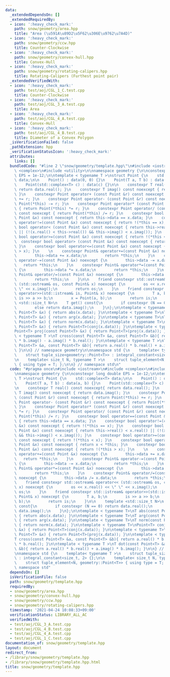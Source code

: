 ```yaml
---
data:
  _extendedDependsOn: []
  _extendedRequiredBy:
  - icon: ':heavy_check_mark:'
    path: snow/geometry/area.hpp
    title: "Area (\u591A\u89D2\u5F62\u306E\u9762\u7A4D)"
  - icon: ':heavy_check_mark:'
    path: snow/geometry/ccw.hpp
    title: Counter-Clockwise
  - icon: ':heavy_check_mark:'
    path: snow/geometry/convex-hull.hpp
    title: Convex-Hull
  - icon: ':heavy_check_mark:'
    path: snow/geometry/rotating-calipers.hpp
    title: Rotating-Calipers (Furthest point pair)
  _extendedVerifiedWith:
  - icon: ':heavy_check_mark:'
    path: test/aoj/CGL_1_C.test.cpp
    title: Counter-Clockwise
  - icon: ':heavy_check_mark:'
    path: test/aoj/CGL_3_A.test.cpp
    title: Area
  - icon: ':heavy_check_mark:'
    path: test/aoj/CGL_4_A.test.cpp
    title: Convex-Hull
  - icon: ':heavy_check_mark:'
    path: test/aoj/CGL_4_B.test.cpp
    title: Diameter of a Convex Polygon
  _isVerificationFailed: false
  _pathExtension: hpp
  _verificationStatusIcon: ':heavy_check_mark:'
  attributes:
    links: []
  bundledCode: "#line 2 \"snow/geometry/template.hpp\"\n#include <iostream>\n#include\
    \ <complex>\n#include <utility>\n\nnamespace geometry {\n\nconstexpr long double\
    \ EPS = 1e-12;\n\ntemplate < typename T >\nstruct Point {\n    std::complex<T>\
    \ data;\n\n    Point() : data(0, 0) {}\n    Point(T a, T b) : data(a, b) {}\n\
    \    Point(std::complex<T> c) : data(c) {}\n\n    constexpr T real() const noexcept{\
    \ return data.real(); }\n    constexpr T imag() const noexcept { return data.imag();\
    \ }\n    constexpr Point operator+ (const Point &r) const noexcept { return Point(*this)\
    \ += r; }\n    constexpr Point operator- (const Point &r) const noexcept { return\
    \ Point(*this) -= r; }\n    constexpr Point operator* (const Point &r) const noexcept\
    \ { return Point(*this) *= r; }\n    constexpr Point operator/ (const Point &r)\
    \ const noexcept { return Point(*this) /= r; }\n    constexpr bool operator==(const\
    \ Point &x) const noexcept { return this->data == x.data; }\n    constexpr bool\
    \ operator!=(const Point &x) const noexcept { return !(*this == x); }\n    constexpr\
    \ bool operator< (const Point &x) const noexcept { return this->real() < x.real()\
    \ || (!(x.real() < this->real()) && this->imag() < x.imag()); }\n    constexpr\
    \ bool operator>=(const Point &x) const noexcept { return !(*this < x); }\n  \
    \  constexpr bool operator> (const Point &x) const noexcept { return x < *this;\
    \ }\n    constexpr bool operator<=(const Point &x) const noexcept { return !(*this\
    \ > x); }\n    \n    constexpr Point& operator+=(const Point &x) noexcept {\n\
    \        this->data += x.data;\n        return *this;\n    }\n    constexpr Point&\
    \ operator-=(const Point &x) noexcept {\n        this->data -= x.data;\n     \
    \   return *this;\n    }\n    constexpr Point& operator*=(const Point &x) noexcept\
    \ {\n        this->data *= x.data;\n        return *this;\n    }\n    constexpr\
    \ Point& operator/=(const Point &x) noexcept {\n        this->data /= x.data;\n\
    \        return *this;\n    }\n\n    friend constexpr std::ostream& operator<<\
    \ (std::ostream& os, const Point& x) noexcept {\n        os << x.real() << \"\
    \ \" << x.imag();\n        return os;\n    }\n    friend constexpr std::istream&\
    \ operator>>(std::istream& is, Point& x) noexcept {\n        T a, b;\n       \
    \ is >> a >> b;\n        x = Point(a, b);\n        return is;\n    }\n\n    template\
    \ <std::size_t N>\n    T get() const{\n        if constexpr (N == 0) return data.real();\n\
    \        else return data.imag();\n    }\n};\n\ntemplate < typename T>\nT abs(const\
    \ Point<T> &x) { return abs(x.data); }\n\ntemplate < typename T>\nT arg(const\
    \ Point<T> &x) { return arg(x.data); }\n\ntemplate < typename T>\nT norm(const\
    \ Point<T> &x) { return norm(x.data); }\n\ntemplate < typename T>\nPoint<T> conj(const\
    \ Point<T> &x) { return Point<T>(conj(x.data)); }\n\ntemplate < typename T>\n\
    Point<T> proj(const Point<T> &x) { return Point<T>(proj(x.data)); }\n\ntemplate\
    \ < typename T >\nT cross(const Point<T> &a, const Point<T> &b){ return a.real()\
    \ * b.imag() - a.imag() * b.real(); }\n\ntemplate < typename T >\nT dot(const\
    \ Point<T> &a, const Point<T> &b){ return a.real() * b.real() + a.imag() * b.imag();\
    \ }\n\n} // namespace geometry\n\nnamespace std {\n    template< typename T >\n\
    \    struct tuple_size<geometry::Point<T>> : integral_constant<size_t, 2> {};\n\
    \n    template< size_t N, typename T >\n    struct tuple_element<N, geometry::Point<T>>\
    \ { using type = T; };\n\n} // namespace std\n"
  code: "#pragma once\n#include <iostream>\n#include <complex>\n#include <utility>\n\
    \nnamespace geometry {\n\nconstexpr long double EPS = 1e-12;\n\ntemplate < typename\
    \ T >\nstruct Point {\n    std::complex<T> data;\n\n    Point() : data(0, 0) {}\n\
    \    Point(T a, T b) : data(a, b) {}\n    Point(std::complex<T> c) : data(c) {}\n\
    \n    constexpr T real() const noexcept{ return data.real(); }\n    constexpr\
    \ T imag() const noexcept { return data.imag(); }\n    constexpr Point operator+\
    \ (const Point &r) const noexcept { return Point(*this) += r; }\n    constexpr\
    \ Point operator- (const Point &r) const noexcept { return Point(*this) -= r;\
    \ }\n    constexpr Point operator* (const Point &r) const noexcept { return Point(*this)\
    \ *= r; }\n    constexpr Point operator/ (const Point &r) const noexcept { return\
    \ Point(*this) /= r; }\n    constexpr bool operator==(const Point &x) const noexcept\
    \ { return this->data == x.data; }\n    constexpr bool operator!=(const Point\
    \ &x) const noexcept { return !(*this == x); }\n    constexpr bool operator< (const\
    \ Point &x) const noexcept { return this->real() < x.real() || (!(x.real() < this->real())\
    \ && this->imag() < x.imag()); }\n    constexpr bool operator>=(const Point &x)\
    \ const noexcept { return !(*this < x); }\n    constexpr bool operator> (const\
    \ Point &x) const noexcept { return x < *this; }\n    constexpr bool operator<=(const\
    \ Point &x) const noexcept { return !(*this > x); }\n    \n    constexpr Point&\
    \ operator+=(const Point &x) noexcept {\n        this->data += x.data;\n     \
    \   return *this;\n    }\n    constexpr Point& operator-=(const Point &x) noexcept\
    \ {\n        this->data -= x.data;\n        return *this;\n    }\n    constexpr\
    \ Point& operator*=(const Point &x) noexcept {\n        this->data *= x.data;\n\
    \        return *this;\n    }\n    constexpr Point& operator/=(const Point &x)\
    \ noexcept {\n        this->data /= x.data;\n        return *this;\n    }\n\n\
    \    friend constexpr std::ostream& operator<< (std::ostream& os, const Point&\
    \ x) noexcept {\n        os << x.real() << \" \" << x.imag();\n        return\
    \ os;\n    }\n    friend constexpr std::istream& operator>>(std::istream& is,\
    \ Point& x) noexcept {\n        T a, b;\n        is >> a >> b;\n        x = Point(a,\
    \ b);\n        return is;\n    }\n\n    template <std::size_t N>\n    T get()\
    \ const{\n        if constexpr (N == 0) return data.real();\n        else return\
    \ data.imag();\n    }\n};\n\ntemplate < typename T>\nT abs(const Point<T> &x)\
    \ { return abs(x.data); }\n\ntemplate < typename T>\nT arg(const Point<T> &x)\
    \ { return arg(x.data); }\n\ntemplate < typename T>\nT norm(const Point<T> &x)\
    \ { return norm(x.data); }\n\ntemplate < typename T>\nPoint<T> conj(const Point<T>\
    \ &x) { return Point<T>(conj(x.data)); }\n\ntemplate < typename T>\nPoint<T> proj(const\
    \ Point<T> &x) { return Point<T>(proj(x.data)); }\n\ntemplate < typename T >\n\
    T cross(const Point<T> &a, const Point<T> &b){ return a.real() * b.imag() - a.imag()\
    \ * b.real(); }\n\ntemplate < typename T >\nT dot(const Point<T> &a, const Point<T>\
    \ &b){ return a.real() * b.real() + a.imag() * b.imag(); }\n\n} // namespace geometry\n\
    \nnamespace std {\n    template< typename T >\n    struct tuple_size<geometry::Point<T>>\
    \ : integral_constant<size_t, 2> {};\n\n    template< size_t N, typename T >\n\
    \    struct tuple_element<N, geometry::Point<T>> { using type = T; };\n\n} //\
    \ namespace std"
  dependsOn: []
  isVerificationFile: false
  path: snow/geometry/template.hpp
  requiredBy:
  - snow/geometry/area.hpp
  - snow/geometry/convex-hull.hpp
  - snow/geometry/ccw.hpp
  - snow/geometry/rotating-calipers.hpp
  timestamp: '2021-04-24 10:08:33+09:00'
  verificationStatus: LIBRARY_ALL_AC
  verifiedWith:
  - test/aoj/CGL_3_A.test.cpp
  - test/aoj/CGL_4_B.test.cpp
  - test/aoj/CGL_4_A.test.cpp
  - test/aoj/CGL_1_C.test.cpp
documentation_of: snow/geometry/template.hpp
layout: document
redirect_from:
- /library/snow/geometry/template.hpp
- /library/snow/geometry/template.hpp.html
title: snow/geometry/template.hpp
---
```

